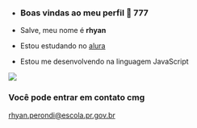 - ### Boas vindas ao meu perfil 👑 777
- Salve, meu nome é **rhyan**
 
- Estou estudando no [alura](https://aluira.com.br)

- Estou me desenvolvendo na linguagem JavaScript



![](https://media1.tenor.com/m/Dp0E7sMMAUAAAAAC/si.gif)


### Você pode entrar em contato cmg

rhyan.perondi@escola.pr.gov.br
